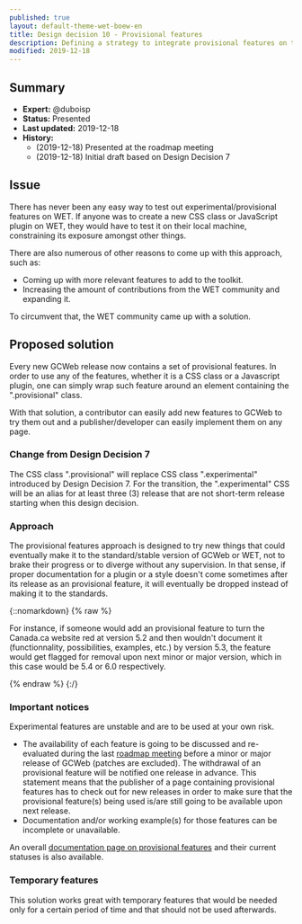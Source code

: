 ```yaml
---
published: true
layout: default-theme-wet-boew-en
title: Design decision 10 - Provisional features
description: Defining a strategy to integrate provisional features on the WET
modified: 2019-12-18
---
```


## Summary

* **Expert:** @duboisp
* **Status:** Presented
* **Last updated:** 2019-12-18
* **History:**
	* (2019-12-18) Presented at the roadmap meeting
	* (2019-12-18) Initial draft based on Design Decision 7

## Issue

There has never been any easy way to test out experimental/provisional features on WET. If anyone was to create a new CSS class or JavaScript plugin on WET, they would have to test it on their local machine, constraining its exposure amongst other things.

There are also numerous of other reasons to come up with this approach, such as:

* Coming up with more relevant features to add to the toolkit.
* Increasing the amount of contributions from the WET community and expanding it.

To circumvent that, the WET community came up with a solution.

## Proposed solution

Every new GCWeb release now contains a set of provisional features. In order to use any of the features, whether it is a CSS class or a Javascript plugin, one can simply wrap such feature around an element containing the ".provisional" class.

With that solution, a contributor can easily add new features to GCWeb to try them out and a publisher/developer can easily implement them on any page.

### Change from Design Decision 7

The CSS class ".provisional" will replace CSS class ".experimental" introduced by Design Decision 7. For the transition, the ".experimental" CSS will be an alias for at least three (3) release that are not short-term release starting when this design decision.

### Approach

The provisional features approach is designed to try new things that could eventually make it to the standard/stable version of GCWeb or WET, not to brake their progress or to diverge without any supervision. In that sense, if proper documentation for a plugin or a style doesn't come sometimes after its release as an provisional feature, it will eventually be dropped instead of making it to the standards.

{::nomarkdown}
{% raw %}
<p class="alert alert-info">For instance, if someone would add an provisional feature to turn the Canada.ca website red at version 5.2 and then wouldn't document it (functionnality, possibilities, examples, etc.) by version 5.3, the feature would get flagged for removal upon next minor or major version, which in this case would be 5.4 or 6.0 respectively.</p>
{% endraw %}
{:/}

### Important notices

Experimental features are unstable and are to be used at your own risk.

* The availability of each feature is going to be discussed and re-evaluated during the last [roadmap meeting](../roadmap-en.html) before a minor or major release of GCWeb (patches are excluded). The withdrawal of an provisional feature will be notified one release in advance. This statement means that the publisher of a page containing provisional features has to check out for new releases in order to make sure that the provisional feature(s) being used is/are still going to be available upon next release.
* Documentation and/or working example(s) for those features can be incomplete or unavailable.

An overall [documentation page on provisional features](https://wet-boew.github.io/themes-dist/GCWeb/experimental-en.html) and their current statuses is also available.

### Temporary features

This solution works great with temporary features that would be needed only for a certain period of time and that should not be used afterwards.